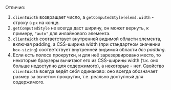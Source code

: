 Отличия:

1. `clientWidth` возвращает число, а `getComputedStyle(elem).width` - строку с `px` на конце.
2. `getComputedStyle` не всегда даст ширину, он может вернуть, к примеру, `"auto"` для инлайнового элемента.
3. `clientWidth` соответствует внутренней видимой области элемента, включая padding, а CSS-ширина width (при стандартном значении `box-sizing`) соответствует внутренней видимой области *без padding*.
4. Если есть полоса прокрутки, и для неё зарезервировано место, то некоторые браузеры вычитают его из CSS-ширины width (т.к. оно больше недоступно для содержимого), а некоторые - нет. Свойство `clientWidth` всегда ведёт себя одинаково: оно всегда обозначает размер за вычетом прокрутки, т.е. реально доступный для содержимого.
